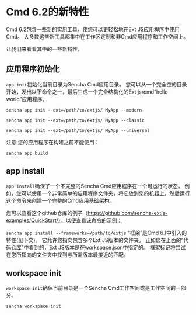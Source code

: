 # Cmd 6.2的新特性

Cmd 6.2包含一些新的实用工具，使您可以更轻松地在Ext JS应用程序中使用Cmd。
大多数这些新工具都集中在工作区定制和非Cmd应用程序和工作空间上。

让我们来看看其中的一些新特性。

## 应用程序初始化

`app init`初始化当前目录为Sencha Cmd应用目录。
您可以从一个完全空的目录开始，发出以下命令之一，最后生成一个完全结构化的Ext js/cmd“hello world”应用程序。

`sencha app init --ext=/path/to/extjs/ MyApp --modern`

`sencha app init --ext=/path/to/extjs/ MyApp --classic`

`sencha app init --ext=/path/to/extjs/ MyApp --universal`

注意:您的应用程序在构建之前不能使用：

`sencha app build`

## app install

`app install`确保了一个不完整的Sencha Cmd应用程序在一个可运行的状态。
例如，您可以使用一个非常简单的应用程序文件夹，将它放到您的机器上，然后运行这个命令来创建一个完整的Cmd应用基础架构。

您可以查看这个github仓库的例子（https://github.com/sencha-extjs-examples/QuickStart/），以便查看该命令的示例：

`sencha app install --frameworks=/path/to/extjs`
“框架”是Cmd 6.1中引入的特性(见下文)。
它允许您指向包含多个Ext JS版本的文件夹。
正如您在上面的“代码仓库”中看到的，Ext JS版本是在workspace.json中指定的。
框架标记将尝试在您所指向的文件夹中找到与所需版本最接近的匹配。


## workspace init

`workspace init`确保当前目录是一个Sencha Cmd工作空间或是工作空间的一部分。

`sencha workspace init`

